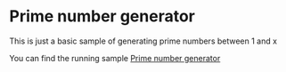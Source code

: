 ﻿# Prime number generator

This is just a basic sample of generating prime numbers between 1 and x 

You can find the running sample [Prime number generator](https://billyz313.github.io/prime-number-generator/)